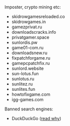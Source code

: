 Imposter, crypto mining etc:

* skidrowgamesreloaded.co
* skidrowgames.in
* gamezprivat.ru
* downloadscracks.info
* privatgamer.space
* sunlordis.pw
* game01-com.ru
* downloadsnew.ru
* fixpatchforgame.ru
* gamepcpatchfix.ru
* sunlord.website
* sun-lotus.fun
* sunlotus.ru
* sunlitez.ru
* sunlites.fun
* howtofixgame.com
* igg-games.com


Banned search engines:

* DuckDuckGo ([read why](https://torrentfreak.com/duckduckgo-removes-pirate-site-bangs-to-avoid-liability-181203/))
  
  